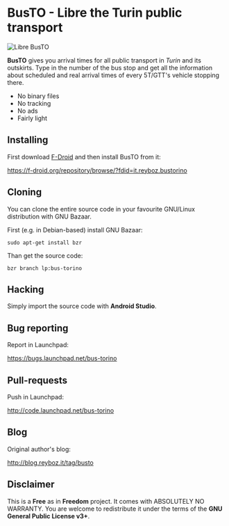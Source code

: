 # BusTO - Libre the Turin public transport
![Libre BusTO](http://bustorino.reyboz.it/bus-torino/res/drawable-xhdpi/ic_launcher.png)

**BusTO** gives you arrival times for all public transport in *Turin* and its outskirts. Type in the number of the bus stop and get all the information about scheduled and real arrival times of every 5T/GTT's vehicle stopping there.

* No binary files
* No tracking
* No ads
* Fairly light

## Installing
First download [F-Droid](http://f-droid.org) and then install BusTO from it:

https://f-droid.org/repository/browse/?fdid=it.reyboz.bustorino

## Cloning
You can clone the entire source code in your favourite GNU/Linux distribution with GNU Bazaar.

First (e.g. in Debian-based) install GNU Bazaar:

    sudo apt-get install bzr

Than get the source code:

    bzr branch lp:bus-torino

## Hacking
Simply import the source code with **Android Studio**.

## Bug reporting
Report in Launchpad:

https://bugs.launchpad.net/bus-torino

## Pull-requests
Push in Launchpad:

http://code.launchpad.net/bus-torino

## Blog
Original author's blog:

http://blog.reyboz.it/tag/busto

## Disclaimer
This is a **Free** as in **Freedom** project. It comes with ABSOLUTELY NO WARRANTY. You are welcome to redistribute it under the terms of the **GNU General Public License v3+**.

